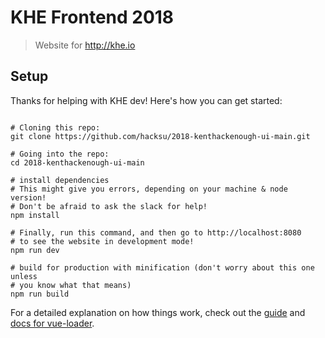 # KHE Frontend 2018

> Website for http://khe.io

## Setup

Thanks for helping with KHE dev! Here's how you can get started:

``` In your terminal:

# Cloning this repo:
git clone https://github.com/hacksu/2018-kenthackenough-ui-main.git

# Going into the repo:
cd 2018-kenthackenough-ui-main

# install dependencies
# This might give you errors, depending on your machine & node version!
# Don't be afraid to ask the slack for help!
npm install

# Finally, run this command, and then go to http://localhost:8080
# to see the website in development mode!
npm run dev

# build for production with minification (don't worry about this one unless
# you know what that means)
npm run build

```

For a detailed explanation on how things work, check out the [guide](http://vuejs-templates.github.io/webpack/) and [docs for vue-loader](http://vuejs.github.io/vue-loader).
